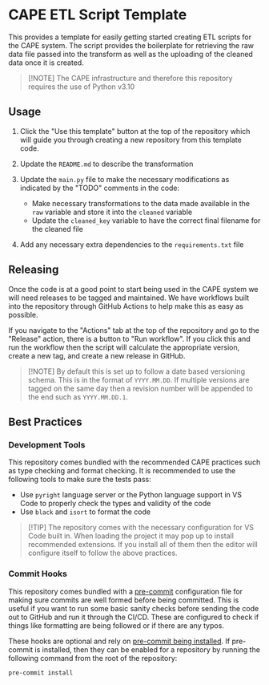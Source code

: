 # CAPE ETL Script Template

This provides a template for easily getting started creating ETL scripts for the
CAPE system. The script provides the boilerplate for retrieving the raw data
file passed into the transform as well as the uploading of the cleaned data once
it is created.

> [!NOTE] The CAPE infrastructure and therefore this repository requires the use
> of Python v3.10

## Usage

1. Click the "Use this template" button at the top of the repository which will
   guide you through creating a new repository from this template code.
2. Update the `README.md` to describe the transformation
3. Update the `main.py` file to make the necessary modifications as indicated by
   the "TODO" comments in the code:

    - Make necessary transformations to the data made available in the `raw`
      variable and store it into the `cleaned` variable
    - Update the `cleaned_key` variable to have the correct final filename for
      the cleaned file

4. Add any necessary extra dependencies to the `requirements.txt` file

## Releasing

Once the code is at a good point to start being used in the CAPE system we will
need releases to be tagged and maintained. We have workflows built into the
repository through GitHub Actions to help make this as easy as possible.

If you navigate to the "Actions" tab at the top of the repository and go to the
"Release" action, there is a button to "Run workflow". If you click this and run
the workflow then the script will calculate the appropriate version, create a
new tag, and create a new release in GitHub.

> [!NOTE] By default this is set up to follow a date based versioning schema.
> This is in the format of `YYYY.MM.DD`. If multiple versions are tagged on the
> same day then a revision number will be appended to the end such as
> `YYYY.MM.DD.1`.

## Best Practices

### Development Tools

This repository comes bundled with the recommended CAPE practices such as type
checking and format checking. It is recommended to use the following tools to
make sure the tests pass:

-   Use `pyright` language server or the Python language support in VS Code to
    properly check the types and validity of the code
-   Use `black` and `isort` to format the code

> [!TIP] The repository comes with the necessary configuration for VS Code built
> in. When loading the project it may pop up to install recommended extensions.
> If you install all of them then the editor will configure itself to follow the
> above practices.

### Commit Hooks

This repository comes bundled with a [pre-commit](https://pre-commit.com)
configuration file for making sure commits are well formed before being
committed. This is useful if you want to run some basic sanity checks before
sending the code out to GitHub and run it through the CI/CD. These are
configured to check if things like formatting are being followed or if there are
any typos.

These hooks are optional and rely on
[pre-commit being installed](https://pre-commit.com/#install). If pre-commit is
installed, then they can be enabled for a repository by running the following
command from the root of the repository:

```sh
pre-commit install
```
